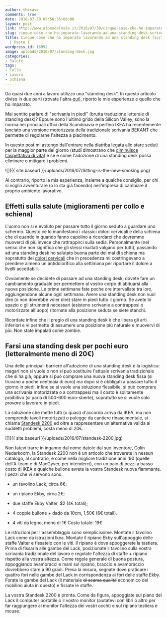 ```yaml
---
author: thesave
comments: true
date: 2016-07-30 09:56:55+00:00
layout: post
link: http://www.atomodelmale.it/2016/07/30/cinque-cose-che-ho-imparato-lavorando-ad-una-standing-desk-scrivania-in-piedi-parte-i/
slug: cinque-cose-che-ho-imparato-lavorando-ad-una-standing-desk-scrivania-in-piedi-parte-i
title: Cinque cose che ho imparato lavorando ad una standing desk (scrivania in piedi)
  | Parte I
wordpress_id: 16992
image: uploads/2016/07/standing-desk.jpg
categories:
- Salute
tags:
- Collo
- Lavoro
- Schiena
---
```


Da quasi due anni a lavoro utilizzo una "standing desk". In questo articolo diviso in due parti (trovate l'altra [qui](http://wp.me/pl33w-4qd)), riporto le mie esperienze e quello che ho imparato.

Mai sentito parlare di "scrivania in piedi" (brutta traduzione letterale di standing desk)? Eppure sono l'ultimo grido della Silicon Valley, sono la norma nei principali uffici della Scandinavia e perfino IKEA ha recentemente lanciato una versione motorizzata della tradizionale scrivania BEKANT che permette di regolarne l'altezza a piacimento.

In questo post mi astengo dall'entrare nella diatriba legata allo stare seduti per la maggior parte del giorno (studi dimostrano che [diminuisce l'aspettativa di vita](http://www.theatlantic.com/health/archive/2012/04/confirmed-he-who-sits-the-most-dies-the-soonest/256101/)) e se e come l'adozione di una standing desk possa eliminare o mitigare i problemi.

![]({{ site.baseurl }}/uploads/2016/07/Sitting-is-the-new-smoking.png)

Al contrario, riporto la mia esperienza, insieme a qualche consiglio, per chi si voglia avventurare (o lo sta già facendo) nell'impresa di cambiare il proprio ambiente lavorativo.

## Effetti sulla salute (miglioramenti per collo e schiena)

L'uomo non si è evoluto per passare tutto il giorno seduto a guardare uno schermo. Questo ce lo manifestano i classici dolori cervicali e della schiena che di quando in quando fanno capolino a ricordarci che dovremmo muoverci di più invece che rattrappirci sulla sedia. Personalmente (nel senso che non significa che gli stessi risultati valgano per tutti), passando ad una standing desk ho salutato buona parte dei mal di schiena ma sopratutto dei [dolori cervicali](/2011/02/27/emicrania-cervicale-e-mal-di-schiena-come-batterli-migliorando-la-propria-postura.html) che in precedenza mi costringevano a prendere almeno un antidolorifico alla settimana per riportare il dolore a livelli accettabili.

Ovviamente se decidete di passare ad una standing desk, dovete fare un cambiamento graduale per permettere al vostro corpo di abituarsi alla nuova posizione. Le prime settimane fate poche ore intervallate tra loro, aggiungendone alcune ogni settimana. Avere una standing desk non vuol dire (o non dovrebbe voler dire) stare in piedi tutto il giorno. Se avete lo spazio o gli strumenti necessari (esistono scrivanie a contrappesi o motorizzate all'uopo) ritornate alla posizione seduta se siete stanchi.

Ricordate infine che il pregio di una standing desk è che libera gli arti inferiori e vi permette di assumere una posizione più naturale e muovervi di più. Non state impalati come zombie.

## Farsi una standing desk per pochi euro (letteralmente meno di 20€)

Una delle principali barriere all'adozione di una standing desk è la logistica: magari non si vuole o non si può sostituire l'attuale scrivania tradizionale che si ha già, oppure si può comprare una nuova standing desk fissa (si trovano a poche centinaia di euro) ma dopo si è obbligati a passare tutto il giorno in piedi, infine se si vuole una soluzione flessibile, si può comprare una scrivania motorizzata o a contrappesi ma il costo è solitamente proibitivo (si parla di 500-600 euro-sberle), sopratutto se si vuole solo _provare_ a lavorare in piedi.

La soluzione che mette tutti (o quasi) d'accordo arriva da IKEA, ma non comprende tavoli motorizzati o pulegge da cantiere rinascimentale, si chiama [Standesk 2200](http://iamnotaprogrammer.com/Ikea-Standing-desk-for-22-dollars.html) ed oltre a rappresentare un'alternativa valida ai suddetti problemi, costa meno di 20€.

![]({{ site.baseurl }}/uploads/2016/07/standesk-2200.jpg)

Non fatevi trarre in inganno dal nome datole dal suo inventore, Colin Nederkoorn, la Standesk 2200 non è un articolo che troverete in nessun catalogo, al contrario, e come nella migliore tradizione anni '90 (quelle dell'A-team e di MacGyver, per intenderci), con un paio di pezzi a basso costo di IKEA e qualche bullone avrete la vostra Standesk nuova fiammante. I pezzi che vi servono sono:

  * un tavolino Lack, circa 6€;

  * un ripiano Ekby, circa 2€;

  * due staffe Ekby Valter, $2 (4€ totali);

  * 4 coppie bullone + dado da 10cm, 1,50€ (6€ totali).

  * 4 viti da legno, meno di 1€
Costo totale: 19€

Le istruzioni per l'assemblaggio sono semplicissime. Montate il tavolino Lack come da istruzioni Ikea. Montate il ripiano Ekby sull'appoggio delle staffe Valter e fissatelo con le viti. Il ripiano è dove appoggerete la tastiera. Prima di fissarla alle gambe del Lack, posizionate il tavolino sulla vostra scrivania tradizionale del lavoro e regolate l'altezza di staffe + ripiano rispetto alla vostra altezza. Come regola generale di buona postura, appoggiando avambracci e mani sul ripiano, braccio e avambraccio dovrebbero stare a 90 gradi. Presa la misura, segnate dove praticare i quattro fori nelle gambe del Lack in corrispondenza ai fori delle staffe Ekby. Forate le gambe del Lack (il materiale <del>di scarsa qualità</del> economico del mobilino aiuta in questo) e fissate le staffe.

La vostra Standesk 2200 è pronta. Come da figura, appoggiate sul piano del Lack il computer portatile o il vostro monitor (aiutatevi con libri o altro per far raggiungere al monitor l'altezza dei vostri occhi) e sul ripiano testiera e mouse.
